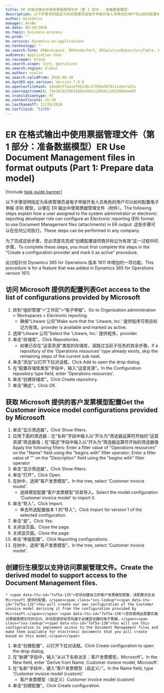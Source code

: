 ```yaml
---
title: ER 在格式输出中使用票据管理文件（第 1 部分 - 准备数据模型）
description: 以下步骤说明指定为系统管理员或电子申报开发人员角色的用户可以如何配置电子申报 (ER) 模型，以便在 ER 输出中使用票据管理文件（附件）。
author: NickSelin
manager: AnnBe
ms.date: 08/29/2018
ms.topic: business-process
ms.prod: ''
ms.service: dynamics-ax-applications
ms.technology: ''
ms.search.form: ERWorkspace, ERVendorPart, ERSolutionRepositoryTable, ERSolutionRepositoryCreateDropDialog, ERSolutionImport,  ERSolutionTable, ERSolutionCreateDropDialog
audience: Application User
ms.reviewer: kfend
ms.search.scope: Core, Operations
ms.search.region: Global
ms.author: nselin
ms.search.validFrom: 2016-06-30
ms.dyn365.ops.version: Version 7.0.0
ms.openlocfilehash: d3bd01f7aa1ef95230c37458a5676111a5efa23c
ms.sourcegitcommit: 73e10192fb6318dee5bb1129591120199de6a487
ms.translationtype: HT
ms.contentlocale: zh-CN
ms.lasthandoff: 12/20/2018
ms.locfileid: "53395"
---
```

# <a name="er-use-document-management-files-in-format-outputs-part-1-prepare-data-model"></a><span data-ttu-id="7af5a-103">ER 在格式输出中使用票据管理文件（第 1 部分：准备数据模型）</span><span class="sxs-lookup"><span data-stu-id="7af5a-103">ER Use Document Management files in format outputs (Part 1: Prepare data model)</span></span>

[!include [task guide banner](../../includes/task-guide-banner.md)]

<span data-ttu-id="7af5a-104">以下步骤说明指定为系统管理员或电子申报开发人员角色的用户可以如何配置电子申报 (ER) 模型，以便在 ER 输出中使用票据管理文件（附件）。</span><span class="sxs-lookup"><span data-stu-id="7af5a-104">The following steps explain how a user assigned to the system administrator or electronic reporting developer role can configure an Electronic reporting (ER) format to use Document Management files (attachments) in ER output.</span></span> <span data-ttu-id="7af5a-105">这些步骤可以在任何公司执行。</span><span class="sxs-lookup"><span data-stu-id="7af5a-105">These steps can be performed in any company.</span></span>

<span data-ttu-id="7af5a-106">为了完成这些步骤，您必须首先完成“创建配置提供商并标记为有效”这一过程中的步骤。</span><span class="sxs-lookup"><span data-stu-id="7af5a-106">To complete these steps, you must first complete the steps in the “Create a configuration provider and mark it as active” procedure.</span></span>

<span data-ttu-id="7af5a-107">此过程针对 Dynamics 365 for Operations 版本 1611 中增加的一项功能。</span><span class="sxs-lookup"><span data-stu-id="7af5a-107">This procedure is for a feature that was added in Dynamics 365 for Operations version 1611.</span></span>


## <a name="get-access-to-the-list-of-configurations-provided-by-microsoft"></a><span data-ttu-id="7af5a-108">访问 Microsoft 提供的配置列表</span><span class="sxs-lookup"><span data-stu-id="7af5a-108">Get access to the list of configurations provided by Microsoft</span></span>
1. <span data-ttu-id="7af5a-109">转到“组织管理”>“工作区”>“电子申报”。</span><span class="sxs-lookup"><span data-stu-id="7af5a-109">Go to Organization administration > Workspaces > Electronic reporting.</span></span>
    * <span data-ttu-id="7af5a-110">确保“Litware 公司”</span><span class="sxs-lookup"><span data-stu-id="7af5a-110">Make sure that the 'Litware, Inc.'</span></span> <span data-ttu-id="7af5a-111">提供程序可用且标记为有效。</span><span class="sxs-lookup"><span data-stu-id="7af5a-111">provider is available and marked as active.</span></span>  
2. <span data-ttu-id="7af5a-112">选择“Litware 公司”</span><span class="sxs-lookup"><span data-stu-id="7af5a-112">Select the 'Litware, Inc.'</span></span> <span data-ttu-id="7af5a-113">提供程序。</span><span class="sxs-lookup"><span data-stu-id="7af5a-113">provider.</span></span>
3. <span data-ttu-id="7af5a-114">单击“存储库”。</span><span class="sxs-lookup"><span data-stu-id="7af5a-114">Click Repositories.</span></span>
    * <span data-ttu-id="7af5a-115">如果已存在“运营资源”类型的存储库，请跳过当前子任务的其余步骤。</span><span class="sxs-lookup"><span data-stu-id="7af5a-115">If a repository of the 'Operations resources' type already exists, skip the remaining steps of the current sub-task.</span></span>  
4. <span data-ttu-id="7af5a-116">单击“添加”以打开下拉对话框。</span><span class="sxs-lookup"><span data-stu-id="7af5a-116">Click Add to open the drop dialog.</span></span>
5. <span data-ttu-id="7af5a-117">在“配置存储库类型”字段中，输入“运营资源”。</span><span class="sxs-lookup"><span data-stu-id="7af5a-117">In the Configuration repository type field, enter 'Operations resources'.</span></span>
6. <span data-ttu-id="7af5a-118">单击“创建存储库”。</span><span class="sxs-lookup"><span data-stu-id="7af5a-118">Click Create repository.</span></span>
7. <span data-ttu-id="7af5a-119">单击“确定”。</span><span class="sxs-lookup"><span data-stu-id="7af5a-119">Click OK.</span></span>

## <a name="get-the-customer-invoice-model-configurations-provided-by-microsoft"></a><span data-ttu-id="7af5a-120">获取 Microsoft 提供的客户发票模型配置</span><span class="sxs-lookup"><span data-stu-id="7af5a-120">Get the Customer invoice model configurations provided by Microsoft</span></span>
1. <span data-ttu-id="7af5a-121">单击“显示筛选器”。</span><span class="sxs-lookup"><span data-stu-id="7af5a-121">Click Show filters.</span></span>
2. <span data-ttu-id="7af5a-122">应用下面的筛选器：在“名称”字段中输入以“开头为”筛选器运算符开始的“运营资源”筛选器值；在“描述”字段中输入以“开头为”筛选器运算符开始的筛选器值</span><span class="sxs-lookup"><span data-stu-id="7af5a-122">Apply the following filters: Enter a filter value of "Operations resources" on the "Name" field using the "begins with" filter operator; Enter a filter value of "" on the "Description" field using the "begins with" filter operator</span></span>
3. <span data-ttu-id="7af5a-123">单击“显示筛选器”。</span><span class="sxs-lookup"><span data-stu-id="7af5a-123">Click Show filters.</span></span>
4. <span data-ttu-id="7af5a-124">单击“打开”。</span><span class="sxs-lookup"><span data-stu-id="7af5a-124">Click Open.</span></span>
5. <span data-ttu-id="7af5a-125">在树中，选择“客户发票模型”。</span><span class="sxs-lookup"><span data-stu-id="7af5a-125">In the tree, select 'Customer invoice model'.</span></span>
    * <span data-ttu-id="7af5a-126">选择模型配置“客户发票模型”将其导入。</span><span class="sxs-lookup"><span data-stu-id="7af5a-126">Select the model configuration 'Customer invoice model' to import it.</span></span>  
6. <span data-ttu-id="7af5a-127">单击“导入”。</span><span class="sxs-lookup"><span data-stu-id="7af5a-127">Click Import.</span></span>
    * <span data-ttu-id="7af5a-128">单击所选配置版本 1 的“导入”。</span><span class="sxs-lookup"><span data-stu-id="7af5a-128">Click Import for version 1 of the selected configuration.</span></span>  
7. <span data-ttu-id="7af5a-129">单击“是”。</span><span class="sxs-lookup"><span data-stu-id="7af5a-129">Click Yes.</span></span>
8. <span data-ttu-id="7af5a-130">关闭该页面。</span><span class="sxs-lookup"><span data-stu-id="7af5a-130">Close the page.</span></span>
9. <span data-ttu-id="7af5a-131">关闭该页面。</span><span class="sxs-lookup"><span data-stu-id="7af5a-131">Close the page.</span></span>
10. <span data-ttu-id="7af5a-132">单击“申报配置”。</span><span class="sxs-lookup"><span data-stu-id="7af5a-132">Click Reporting configurations.</span></span>
11. <span data-ttu-id="7af5a-133">在树中，选择“客户发票模型”。</span><span class="sxs-lookup"><span data-stu-id="7af5a-133">In the tree, select 'Customer invoice model'.</span></span>

## <a name="create-the-derived-model-to-support-access-to-the-document-management-files"></a><span data-ttu-id="7af5a-134">创建衍生模型以支持访问票据管理文件。</span><span class="sxs-lookup"><span data-stu-id="7af5a-134">Create the derived model to support access to the Document Management files.</span></span>
    * <span data-ttu-id="7af5a-135">您将创建自己的客户发票模型配置，该配置派生自 Microsoft 提供的配置。</span><span class="sxs-lookup"><span data-stu-id="7af5a-135">You will create our own configuration of the Customer invoice model deriving it from the configuration provided by Microsoft.</span></span> <span data-ttu-id="7af5a-136">您将使用此配置实施对票据管理文件的访问，并将其提供给您将基于此模型创建的电子票据。</span><span class="sxs-lookup"><span data-stu-id="7af5a-136">You will use this configuration to implement access to the Document Management files and make them available for electronic documents that you will create based on this model.</span></span>  
1. <span data-ttu-id="7af5a-137">单击“创建配置”，以打开下拉对话框。</span><span class="sxs-lookup"><span data-stu-id="7af5a-137">Click Create configuration to open the drop dialog.</span></span>
2. <span data-ttu-id="7af5a-138">在"新建"字段中，输入“从以下名称派生：客户发票模型，Microsoft”。</span><span class="sxs-lookup"><span data-stu-id="7af5a-138">In the New field, enter 'Derive from Name: Customer invoice model, Microsoft'.</span></span>
3. <span data-ttu-id="7af5a-139">在“名称”字段中，键入“客户发票模型（自定义）”。</span><span class="sxs-lookup"><span data-stu-id="7af5a-139">In the Name field, type 'Customer invoice model (custom)'.</span></span>
    * <span data-ttu-id="7af5a-140">客户发票模型（自定义）</span><span class="sxs-lookup"><span data-stu-id="7af5a-140">Customer invoice model (custom)</span></span>  
4. <span data-ttu-id="7af5a-141">单击“创建配置”。</span><span class="sxs-lookup"><span data-stu-id="7af5a-141">Click Create configuration.</span></span>

